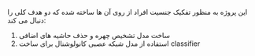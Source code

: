 این پروژه به منظور تفکیک جنسیت افراد از روی آن ها ساخته شده که دو هدف کلی را دنبال می کند:
1) ساخت مدل تشخیص چهره و حذف حاشیه های اضافی
2) استفاده از مدل شبکه عصبی کانولوشنال برای ساخت classifier

